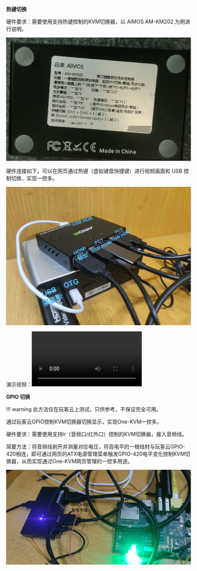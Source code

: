 **热键切换**

硬件要求：需要使用支持热键控制的KVM切换器，以 AIMOS AM-KM202 为例进行说明。

![3d6d01ebc3ded3d9c73ccd7380b645f6](./img/3d6d01ebc3ded3d9c73ccd7380b645f6.png)

硬件连接如下，可以在网页通过热键（虚拟键盘快捷键）进行视频画面和 USB 控制切换，实现一控多。

![ED52F2D5C9CDC83546E937804F893C5C](./img/ED52F2D5C9CDC83546E937804F893C5C.png)

演示视频：![type:video](./video/kvm_x264.mp4)

**GPIO 切换**

!!! warning
    此方法仅在玩客云上测试，只供参考，不保证完全可用。

通过玩客云GPIO控制KVM切换器切换显示，实现One-KVM一控多。

硬件要求：需要使用支持lr（音频口/红外口）控制的KVM切换器，接入音频线。

简要方法：将音频线剥开并测量对应电压，将高电平的一根线材与玩客云GPIO-420相连，即可通过网页的ATX电源管理菜单触发GPIO-420电平变化控制KVM切换器，从而实现通过One-KVM网页管理的一控多用途。

![img](./img/1717947165713-65.png)

